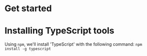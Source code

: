 # Get started

# Installing TypeScript tools

Using `npm`, we'll install 'TypeScript' with the following command: `npm install -g typescript`